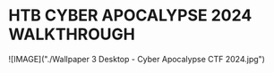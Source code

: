 # HTB CYBER APOCALYPSE 2024 WALKTHROUGH
![IMAGE]("./Wallpaper 3 Desktop - Cyber Apocalypse CTF 2024.jpg")
